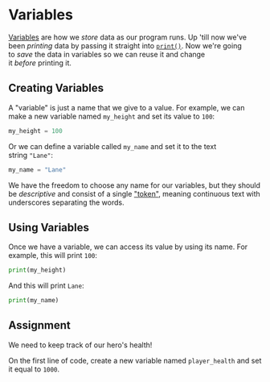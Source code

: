 # Variables

[Variables](https://www.cs.utah.edu/~germain/PPS/Topics/variables.html) are how we _store_ data as our program runs. Up 'till now we've been _printing_ data by passing it straight into [`print()`](https://docs.python.org/3/library/functions.html#print). Now we're going to _save_ the data in variables so we can reuse it and change it _before_ printing it.

## Creating Variables

A "variable" is just a name that we give to a value. For example, we can make a new variable named `my_height` and set its value to `100`:

```py
my_height = 100
```

Or we can define a variable called `my_name` and set it to the text string `"Lane"`:

```py
my_name = "Lane"
```

We have the freedom to choose any name for our variables, but they should be _descriptive_ and consist of a single ["token"](https://en.wikipedia.org/wiki/Lexical_analysis#Token), meaning continuous text with underscores separating the words.

## Using Variables

Once we have a variable, we can access its value by using its name. For example, this will print `100`:

```py
print(my_height)
```

And this will print `Lane`:

```py
print(my_name)
```

## Assignment

We need to keep track of our hero's health!

On the first line of code, create a new variable named `player_health` and set it equal to `1000`.